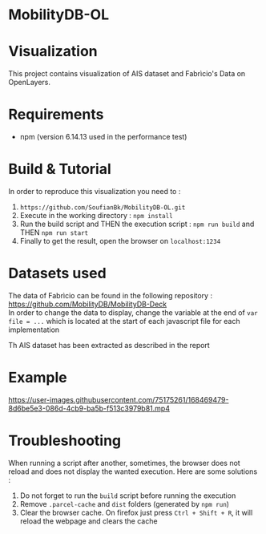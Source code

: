 # MobilityDB-OL


# Visualization
This project contains visualization of AIS dataset and Fabrìcio's Data on OpenLayers.
# Requirements
- npm (version 6.14.13 used in the performance test)
# Build & Tutorial
In order to reproduce this visualization you need to :
1. ```https://github.com/SoufianBk/MobilityDB-OL.git```
2. Execute in the working directory : ```npm install```
3. Run the build script and THEN the execution script : ```npm run build``` and THEN ```npm run start```<br/>
5. Finally to get the result, open the browser on ````localhost:1234````

# Datasets used
The data of Fabrìcio can be found in the following repository : https://github.com/MobilityDB/MobilityDB-Deck <br/>
In order to change the data to display, change the variable at the end of ``var file = ...`` which is located at the start of each javascript file for each implementation

Th AIS dataset has been extracted as described in the report
# Example
https://user-images.githubusercontent.com/75175261/168469479-8d6be5e3-086d-4cb9-ba5b-f513c3979b81.mp4

# Troubleshooting
When running a script after another, sometimes, the browser does not reload and does not display the wanted execution.
Here are some solutions :
1. Do not forget to run the ``build`` script before running the execution
2. Remove ```.parcel-cache``` and ``dist`` folders (generated by ``npm run``)
3. Clear the browser cache. On firefox just press ```Ctrl + Shift + R```, it will reload the webpage and clears the cache